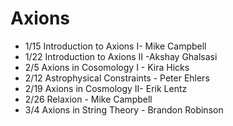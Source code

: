 # Axions

* 1/15 Introduction to Axions I- Mike Campbell
* 1/22 Introduction to Axions II -Akshay Ghalsasi
* 2/5 Axions in Cosomology I - Kira Hicks
* 2/12 Astrophysical Constraints - Peter Ehlers
* 2/19 Axions in Cosmology II- Erik Lentz
* 2/26 Relaxion - Mike Campbell
* 3/4 Axions in String Theory - Brandon Robinson
